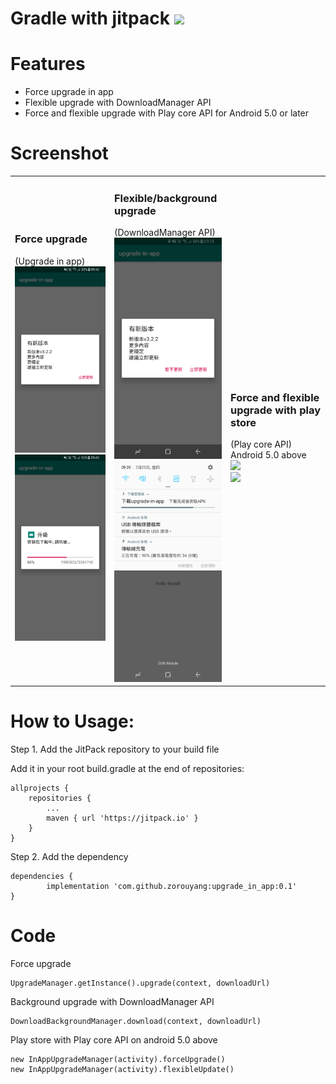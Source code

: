 # Gradle with jitpack [![](https://jitpack.io/v/zorouyang/upgrade_in_app.svg)](https://jitpack.io/#zorouyang/upgrade_in_app)

# Features
- Force upgrade in app
- Flexible upgrade with DownloadManager API
- Force and flexible upgrade with Play core API for Android 5.0 or later

# Screenshot
<table>
  <tr>
    <td width="30%">
      <h3>Force upgrade</h3>
      (Upgrade in app)<br/>
      <img src="Screenshot/check.png" width="100%" /><br/>
      <img src="Screenshot/download.png" width="100%" /><br/>
    </td>
    <td width="30%">
      <h3>Flexible/background upgrade</h3>
      (DownloadManager API)<br/>
      <img src="Screenshot/check_d.png" width="100%" /><br/>
      <img src="Screenshot/download_d.png" width="100%" /><br/>
    </td>
    <td width="30%">
      <h3>Force and flexible upgrade with play store</h3>
      (Play core API) Android 5.0 above<br/>
      <img src="Screenshot/check_p.png" width="100%" /><br/>
      <img src="Screenshot/download_p.png" width="100%" /><br/>
    </td>
  </tr>
</table>

# How to Usage:

Step 1. Add the JitPack repository to your build file

Add it in your root build.gradle at the end of repositories:

	allprojects {
		repositories {
			...
			maven { url 'https://jitpack.io' }
		}
	}

Step 2. Add the dependency

	dependencies {
	        implementation 'com.github.zorouyang:upgrade_in_app:0.1'
	}

# Code
Force upgrade

	UpgradeManager.getInstance().upgrade(context, downloadUrl)
	
Background upgrade with DownloadManager API

	DownloadBackgroundManager.download(context, downloadUrl)
	
Play store with Play core API on android 5.0 above

	new InAppUpgradeManager(activity).forceUpgrade()
	new InAppUpgradeManager(activity).flexibleUpdate()

